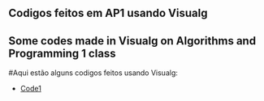 ## Codigos feitos em AP1 usando Visualg 
## Some codes made in Visualg on Algorithms and Programming 1 class

#Aqui estão alguns codigos feitos usando Visualg:

- [Code1](https://github.com/floro-neto/AP1/blob/main/Visualg1)
